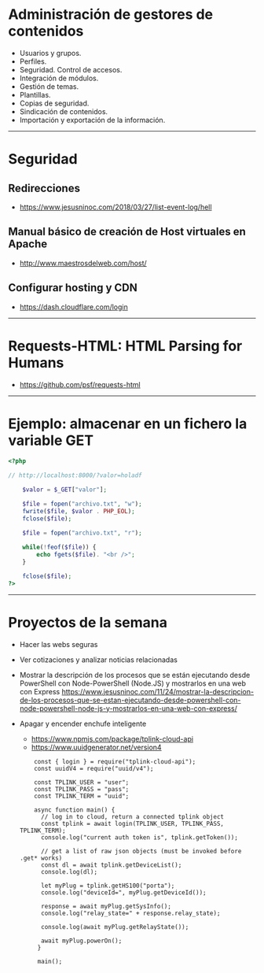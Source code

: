 # Administración de gestores de contenidos
- Usuarios y grupos.
- Perfiles.
- Seguridad. Control de accesos.
- Integración de módulos.
- Gestión de temas.
- Plantillas.
- Copias de seguridad.
- Sindicación de contenidos.
- Importación y exportación de la información.

-------------------

# Seguridad
## Redirecciones
* https://www.jesusninoc.com/2018/03/27/list-event-log/hell

## Manual básico de creación de Host virtuales en Apache
* http://www.maestrosdelweb.com/host/

## Configurar hosting y CDN
* https://dash.cloudflare.com/login

-------------------

# Requests-HTML: HTML Parsing for Humans
* https://github.com/psf/requests-html

-------------------

# Ejemplo: almacenar en un fichero la variable GET
```PHP
<?php

// http://localhost:8000/?valor=holadf

	$valor = $_GET["valor"];

	$file = fopen("archivo.txt", "w");
	fwrite($file, $valor . PHP_EOL);
	fclose($file);

	$file = fopen("archivo.txt", "r");
	
	while(!feof($file)) {
		echo fgets($file). "<br />";
	}

	fclose($file);
?>
```

-------------------

# Proyectos de la semana
- Hacer las webs seguras
- Ver cotizaciones y analizar noticias relacionadas
- Mostrar la descripción de los procesos que se están ejecutando desde PowerShell con Node-PowerShell (Node.JS) y mostrarlos en una web con Express https://www.jesusninoc.com/11/24/mostrar-la-descripcion-de-los-procesos-que-se-estan-ejecutando-desde-powershell-con-node-powershell-node-js-y-mostrarlos-en-una-web-con-express/
- Apagar y encender enchufe inteligente
	- https://www.npmjs.com/package/tplink-cloud-api
	- https://www.uuidgenerator.net/version4
	
	```Node
		const { login } = require("tplink-cloud-api");
		const uuidV4 = require("uuid/v4");

		const TPLINK_USER = "user";
		const TPLINK_PASS = "pass";
		const TPLINK_TERM = "uuid";

		async function main() {
		  // log in to cloud, return a connected tplink object
		  const tplink = await login(TPLINK_USER, TPLINK_PASS, TPLINK_TERM);
		  console.log("current auth token is", tplink.getToken());

		  // get a list of raw json objects (must be invoked before .get* works)
		  const dl = await tplink.getDeviceList();
		  console.log(dl);

		  let myPlug = tplink.getHS100("porta");
		  console.log("deviceId=", myPlug.getDeviceId());

		  response = await myPlug.getSysInfo();
		  console.log("relay_state=" + response.relay_state);

		  console.log(await myPlug.getRelayState());

		  await myPlug.powerOn();
		 }

		 main();
	 ```
